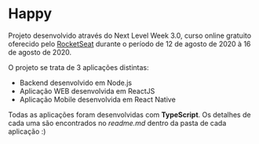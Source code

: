 # Happy
Projeto desenvolvido através do Next Level Week 3.0, curso online gratuito oferecido pelo [RocketSeat](https://rocketseat.com.br/) durante o período de 12 de agosto de 2020 à 16 de agosto de 2020.

O projeto se trata de 3 aplicações distintas:
- Backend desenvolvido em Node.js
- Aplicação WEB desenvolvida em ReactJS
- Aplicação Mobile desenvolvida em React Native

Todas as aplicações foram desenvolvidas com **TypeScript**. Os detalhes de cada uma são encontrados no *readme.md* dentro da pasta de cada aplicação :)
